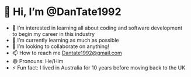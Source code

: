 # 👋  Hi, I’m @DanTate1992
- 👀 I’m interested in learning all about coding and software development to begin my career in this industry
- 🌱 I’m currently learning as much as possible
- 💞️ I’m looking to collaborate on anything!
- 📫 How to reach me Dantate1992@gmail.com
- 😄 Pronouns: He/Him
- ⚡ Fun fact: I lived in Australia for 10 years before moving back to the UK

<!---
DanTate1992/DanTate1992 is a ✨ special ✨ repository because its `README.md` (this file) appears on your GitHub profile.
You can click the Preview link to take a look at your changes.
--->

